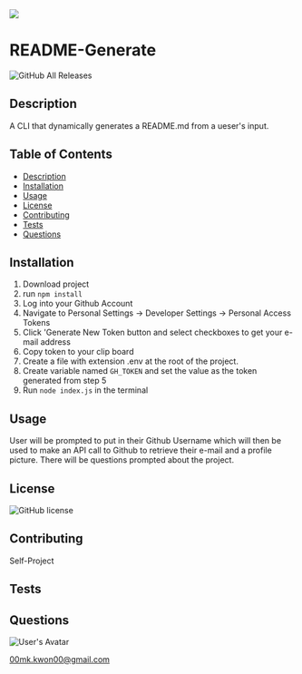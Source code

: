 
  <img src="https://gfycat.com/decimalmelodicimago" width:500>  
  
  # README-Generate
  ![GitHub All Releases](https://img.shields.io/github/downloads/MK-Kwon/README-Generate/total)
  
  ## Description
  
  A CLI that dynamically generates a README.md from a ueser's input.
  
  
  ## Table of Contents
  * [Description](##Description)
  * [Installation](##Installation)
  * [Usage](##Usage)
  * [License](##License)
  * [Contributing](##Contributing)
  * [Tests](##Tests)
  * [Questions](##Questions)
  
  
  ## Installation
  
  1. Download project 
  2. run ```npm install``` 
  3. Log into your Github Account 
  4. Navigate to Personal Settings -> Developer Settings -> Personal Access Tokens 
  5. Click 'Generate New Token button and select checkboxes to get your e-mail address 
  6. Copy token to your clip board 
  7. Create a file with extension .env at the root of the project. 
  8. Create variable named ```GH_TOKEN``` and set the value as the token generated from step 5 
  9. Run ```node index.js``` in the terminal
  
  
  ## Usage
  
  User will be prompted to put in their Github Username which will then be used to make an API call to Github to retrieve their e-mail and a profile picture. There will be questions prompted about the project.
  
  
  ## License
  
  ![GitHub license](https://img.shields.io/badge/license-MIT-blue.svg)
  
  
  ## Contributing
  
  Self-Project
  
  
  ## Tests
  
  
  
  
  ## Questions
   
   ![User's Avatar](https://avatars1.githubusercontent.com/u/61897671?u=3da33e30c0f2a109c16120e650da047b8c6ba75c&v=4s=50)
   
   00mk.kwon00@gmail.com
 
